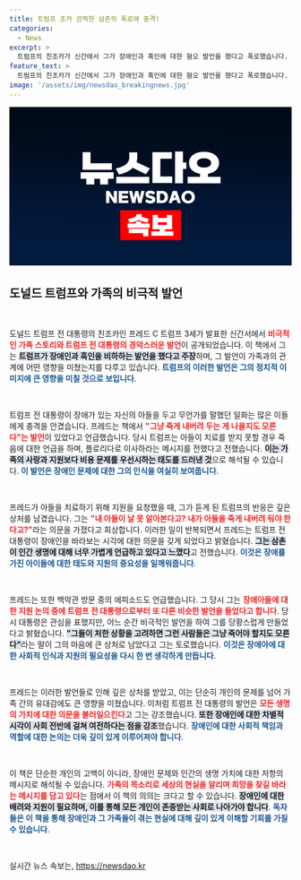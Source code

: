 ```yaml
---
title: 트럼프 조카 끔찍한 삼촌의 폭로에 충격!
categories:
  - News
excerpt: >
  트럼프의 친조카가 신간에서 그가 장애인과 흑인에 대한 혐오 발언을 했다고 폭로했습니다. 내 아들을 죽게 두라는 충격적인 주장까지 밝혀졌다. 이 책은 단순한 가족 이야기 이상으로, 트럼프의 어두운 면모를 드러냅니다!
feature_text: >
  트럼프의 친조카가 신간에서 그가 장애인과 흑인에 대한 혐오 발언을 했다고 폭로했습니다. 내 아들을 죽게 두라는 충격적인 주장까지 밝혀졌다. 이 책은 단순한 가족 이야기 이상으로, 트럼프의 어두운 면모를 드러냅니다!
image: '/assets/img/newsdao_breakingnews.jpg'
---
```


<p><img src="/assets/img/newsdao_breakingnews.jpg" alt="pcversion 속보" /></p>

<h2 data-ke-size="size26">도널드 트럼프와 가족의 비극적 발언</h2>  

<p data-ke-size="size16">&nbsp;</p>  

<p>도널드 트럼프 전 대통령의 친조카인 프레드 C 트럼프 3세가 발표한 신간서에서 <b><span style="color: #ee2323;">비극적인 가족 스토리와 트럼프 전 대통령의 경악스러운 발언</span></b>이 공개되었습니다. 이 책에서 그는 <b><span style="background-color: #21538527;">트럼프가 장애인과 흑인을 비하하는 발언을 했다고 주장</span></b>하며, 그 발언이 가족과의 관계에 어떤 영향을 미쳤는지를 다루고 있습니다. <b><span style="color: #1a5490;">트럼프의 이러한 발언은 그의 정치적 이미지에 큰 영향을 미칠 것으로 보입니다</span></b>.  </p>

<p data-ke-size="size16">&nbsp;</p>  

<p>트럼프 전 대통령이 장애가 있는 자신의 아들을 두고 무언가를 말했던 일화는 많은 이들에게 충격을 안겼습니다. 프레드는 책에서 <b><span style="color: #ee2323;">"그냥 죽게 내버려 두는 게 나을지도 모른다"는 발언</span></b>이 있었다고 언급했습니다. 당시 트럼프는 아들이 치료를 받지 못할 경우 죽음에 대한 언급을 하며, 플로리다로 이사하라는 메시지를 전했다고 전했습니다. <b><span style="background-color: #21538527;">이는 가족의 사랑과 지원보다 비용 문제를 우선시하는 태도를 드러낸 것</span></b>으로 해석될 수 있습니다. <b><span style="color: #1a5490;">이 발언은 장애인 문제에 대한 그의 인식을 여실히 보여줍니다</span></b>.  </p>

<p data-ke-size="size16">&nbsp;</p>  

<p>프레드가 아들을 치료하기 위해 지원을 요청했을 때, 그가 듣게 된 트럼프의 반응은 깊은 상처를 남겼습니다. 그는 <b><span style="color: #ee2323;">"내 아들이 날 못 알아본다고? 내가 아들을 죽게 내버려 둬야 한다고?"</span></b>라는 의문을 가졌다고 회상합니다. 이러한 일이 반복되면서 프레드는 트럼프 전 대통령이 장애인을 바라보는 시각에 대한 의문을 갖게 되었다고 밝혔습니다. <b><span style="background-color: #21538527;">그는 삼촌이 인간 생명에 대해 너무 가볍게 언급하고 있다고 느꼈다</span></b>고 전했습니다. <b><span style="color: #1a5490;">이것은 장애를 가진 아이들에 대한 태도와 지원의 중요성을 일깨워줍니다</span></b>.  </p>

<p data-ke-size="size16">&nbsp;</p>  

<p>프레드는 또한 백악관 방문 중의 에피소드도 언급했습니다. 그 당시 그는 <b><span style="color: #ee2323;">장애아들에 대한 지원 논의 중에 트럼프 전 대통령으로부터 또 다른 비슷한 발언을 들었다고 합니다</span></b>. 당시 대통령은 관심을 표했지만, 어느 순간 비극적인 발언을 하여 그를 당황스럽게 만들었다고 밝혔습니다. <b><span style="background-color: #21538527;">"그들이 처한 상황을 고려하면 그런 사람들은 그냥 죽어야 할지도 모른다"</span></b>라는 말이 그의 마음에 큰 상처로 남았다고 그는 토로했습니다. <b><span style="color: #1a5490;">이것은 장애아에 대한 사회적 인식과 지원의 필요성을 다시 한 번 생각하게 만듭니다</span></b>.  </p>

<p data-ke-size="size16">&nbsp;</p>  

<p>프레드는 이러한 발언들로 인해 깊은 상처를 받았고, 이는 단순히 개인의 문제를 넘어 가족 간의 유대감에도 큰 영향을 미쳤습니다. 이처럼 트럼프 전 대통령의 발언은 <b><span style="color: #ee2323;">모든 생명의 가치에 대한 의문을 불러일으킨다</span></b>고 그는 강조했습니다. <b><span style="background-color: #21538527;">또한 장애인에 대한 차별적 시각이 사회 전반에 걸쳐 여전하다는 점을 강조</span></b>했습니다. <b><span style="color: #1a5490;">장애인에 대한 사회적 책임과 역할에 대한 논의는 더욱 깊이 있게 이루어져야 합니다</span></b>.  </p>

<p data-ke-size="size16">&nbsp;</p>  

<p>이 책은 단순한 개인의 고백이 아니라, 장애인 문제와 인간의 생명 가치에 대한 저항의 메시지로 해석될 수 있습니다. <b><span style="color: #ee2323;">가족의 목소리로 세상의 현실을 알리며 희망을 찾길 바라는 메시지를 담고 있다</span></b>는 점에서 이 책의 의의는 크다고 할 수 있습니다. <b><span style="background-color: #21538527;">장애인에 대한 배려와 지원이 필요하며, 이를 통해 모든 개인이 존중받는 사회로 나아가야 합니다</span></b>. <b><span style="color: #1a5490;">독자들은 이 책을 통해 장애인과 그 가족들이 겪는 현실에 대해 깊이 있게 이해할 기회를 가질 수 있습니다</span></b>.  </p>

<p data-ke-size="size16">&nbsp;</p>  
실시간 뉴스 속보는, <a href="https://newsdao.kr" rel="dofollow">https://newsdao.kr</a>


